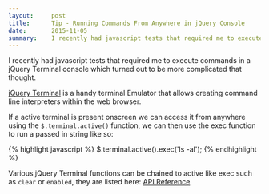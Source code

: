 ```yaml
---
layout:     post
title:      Tip - Running Commands From Anywhere in jQuery Console
date:       2015-11-05
summary:    I recently had javascript tests that required me to execute commands in a jQuery Terminal console which turned out to be more complicated that thought.
---
```


I recently had javascript tests that required me to execute commands in a jQuery Terminal console which turned out to be more complicated that thought.

[jQuery Terminal](http://terminal.jcubic.pl) is a handy terminal Emulator that allows creating command line interpreters within the web browser.

If a active terminal is present onscreen we can access it from anywhere using the <code>$.terminal.active()</code> function, we can then use the exec function to run a passed in string like so:

{% highlight javascript %}
$.terminal.active().exec('ls -al');
{% endhighlight %}

Various jQuery Terminal functions can be chained to active like exec such as <code>clear</code> or <code>enabled</code>, they are listed here: [API Reference](http://terminal.jcubic.pl/api_reference.php#options)
